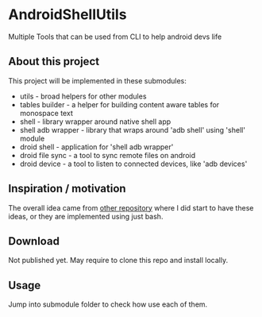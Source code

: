 # AndroidShellUtils
Multiple Tools that can be used from CLI to help android devs life

## About this project
This project will be implemented in these submodules:
* utils - broad helpers for other modules
* tables builder - a helper for building content aware tables for monospace text
* shell - library wrapper around native shell app
* shell adb wrapper - library that wraps around 'adb shell' using 'shell' module
* droid shell - application for 'shell adb wrapper'
* droid file sync - a tool to sync remote files on android
* droid device - a tool to listen to connected devices, like 'adb devices'

## Inspiration / motivation
The overall idea came from [other repository](https://github.com/brunodles/linux-second-screen)
where I did start to have these ideas, or they are implemented using just bash.

## Download
Not published yet.
May require to clone this repo and install locally.

## Usage
Jump into submodule folder to check how use each of them.

